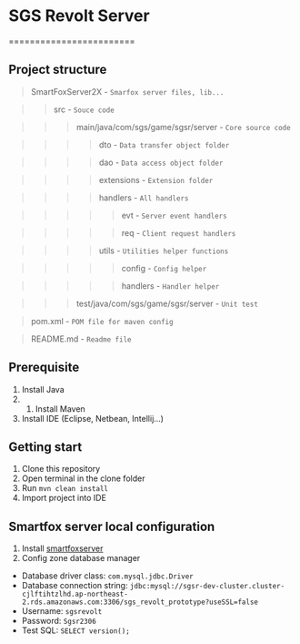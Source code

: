 # SGS Revolt Server
========================

## Project structure

> SmartFoxServer2X - `Smarfox server files, lib...`

>> src - `Souce code`

>>> main/java/com/sgs/game/sgsr/server - `Core source code`

>>>> dto - `Data transfer object folder`

>>>> dao - `Data access object folder`

>>>> extensions - `Extension folder`

>>>> handlers - `All handlers`

>>>>> evt - `Server event handlers`

>>>>> req - `Client request handlers`

>>>> utils - `Utilities helper functions`

>>>>> config - `Config helper`

>>>>> handlers - `Handler helper`

>>> test/java/com/sgs/game/sgsr/server - `Unit test`

> pom.xml - `POM file for maven config`

> README.md - `Readme file`

## Prerequisite

1. Install Java
2. 1. Install Maven
3. Install IDE (Eclipse, Netbean, Intellij...)

## Getting start

1. Clone this repository
2. Open terminal in the clone folder
3. Run `mvn clean install`
4. Import project into IDE

## Smartfox server local configuration

1. Install [smartfoxserver](http://docs2x.smartfoxserver.com/GettingStarted/installation)
2. Config zone database manager
 + Database driver class: `com.mysql.jdbc.Driver`
 + Database connection string: `jdbc:mysql://sgsr-dev-cluster.cluster-cjlftihtzlhd.ap-northeast-2.rds.amazonaws.com:3306/sgs_revolt_prototype?useSSL=false`
 + Username: `sgsrevolt`
 + Password: `Sgsr2306`
 + Test SQL: `SELECT version();`
